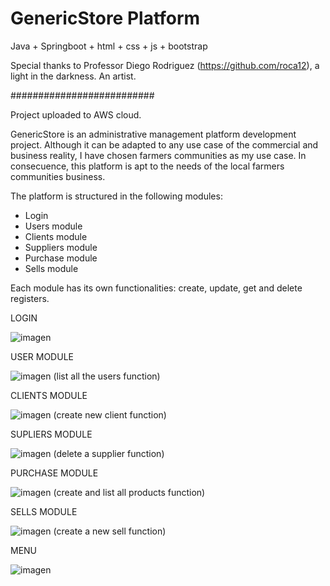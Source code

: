 # GenericStore Platform
 
Java + Springboot + html + css + js + bootstrap

Special thanks to Professor Diego Rodriguez (https://github.com/roca12), a light in the darkness. An artist.


##########################

Project uploaded to AWS cloud.


GenericStore is an administrative management platform development project.  Although it can be adapted to any use case of the commercial and business reality, I have chosen farmers communities as my use case.  In consecuence, this platform is apt to the needs of the local farmers communities business.  

The platform is structured in the following modules:

- Login
- Users module
- Clients module
- Suppliers module
- Purchase module
- Sells module

Each module has its own functionalities: create, update, get and delete registers.

LOGIN 

![imagen](https://user-images.githubusercontent.com/83882464/138946542-3322e516-2209-4090-a514-aa197b0fffcf.png)


USER MODULE

![imagen](https://user-images.githubusercontent.com/83882464/138946244-027c8689-b1c9-4c39-852c-a23633ab1aa9.png)
(list all the users function)



CLIENTS MODULE

![imagen](https://user-images.githubusercontent.com/83882464/138947515-dcb492b4-bacc-4820-95aa-02b1923bbefe.png)
(create new client function)



SUPLIERS MODULE

![imagen](https://user-images.githubusercontent.com/83882464/138949776-508e476d-2890-42c6-9649-3d2ecae2d93f.png)
(delete a supplier function)



PURCHASE MODULE

![imagen](https://user-images.githubusercontent.com/83882464/138951351-ce962204-d382-4318-a897-ce0aef5a1be8.png)
(create and list all products function)



SELLS MODULE

![imagen](https://user-images.githubusercontent.com/83882464/138950617-d42337c7-ecfe-4176-9221-8763e4c33f51.png)
(create a new sell function)



MENU

![imagen](https://user-images.githubusercontent.com/83882464/138952036-1a7f6151-adda-40ce-aeb5-dc803a278dd6.png)








